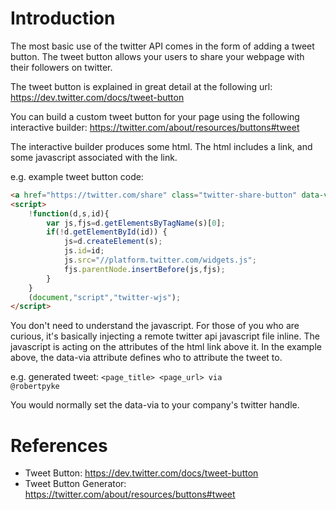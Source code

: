 Introduction
============

The most basic use of the twitter API comes in the form of adding a tweet button.
The tweet button allows your users to share your webpage with their followers
on twitter.

The tweet button is explained in great detail at
the following url: https://dev.twitter.com/docs/tweet-button

You can build a custom tweet button for your page using the
following interactive builder: https://twitter.com/about/resources/buttons#tweet

The interactive builder produces some html. The html includes a link, and some
javascript associated with the link.

e.g. example tweet button code:

```html
<a href="https://twitter.com/share" class="twitter-share-button" data-via="robertpyke">Tweet</a>
<script>
    !function(d,s,id){
        var js,fjs=d.getElementsByTagName(s)[0];
        if(!d.getElementById(id)) {
            js=d.createElement(s);
            js.id=id;
            js.src="//platform.twitter.com/widgets.js";
            fjs.parentNode.insertBefore(js,fjs);
        }
    }
    (document,"script","twitter-wjs");
</script>
```

You don't need to understand the javascript.
For those of you who are curious, it's basically injecting 
a remote twitter api javascript file inline.
The javascript is acting on the attributes of the html link above it.
In the example above, the data-via attribute defines who to attribute the
tweet to.

e.g. generated tweet: <code><page_title> <page_url> via @robertpyke</code>

You would normally set the data-via to your company's twitter handle.

References
==========

* Tweet Button: https://dev.twitter.com/docs/tweet-button
* Tweet Button Generator: https://twitter.com/about/resources/buttons#tweet
